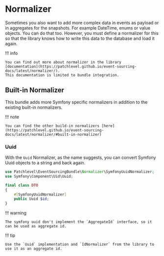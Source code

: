 # Normalizer

Sometimes you also want to add more complex data in events as payload or in aggregates for the snapshots.
For example DateTime, enums or value objects. You can do that too.
However, you must define a normalizer for this so that the library knows how to write this data to the database
and load it again.

!!! info

    You can find out more about normalizer in the library 
    [documentation](https://patchlevel.github.io/event-sourcing-docs/latest/normalizer/). 
    This documentation is limited to bundle integration.
    
## Built-in Normalizer

This bundle adds more Symfony specific normalizers in addition to the existing built-in normalizers.

!!! note

    You can find the other build-in normalizers [here](https://patchlevel.github.io/event-sourcing-docs/latest/normalizer/#built-in-normalizer)
    
### Uuid

With the `Uuid` Normalizer, as the name suggests, you can convert Symfony Uuid objects to a string and back again.

```php
use Patchlevel\EventSourcingBundle\Normalizer\SymfonyUuidNormalizer;
use Symfony\Component\Uid\Uuid;

final class DTO
{
    #[SymfonyUuidNormalizer]
    public Uuid $id;
}
```
!!! warning

    The symfony uuid don't implement the `AggregateId` interface, so it can be used as aggregate id.
    
!!! tip

    Use the `Uuid` implementation and `IdNormalizer` from the library to use it as an aggregate id.
    